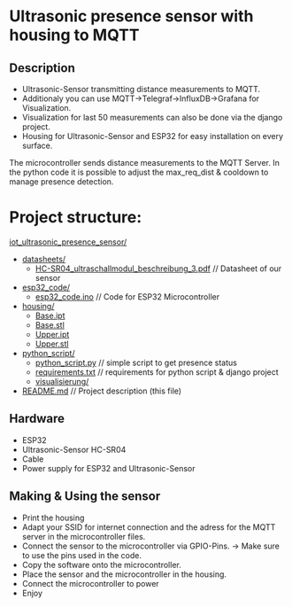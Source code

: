 # Ultrasonic presence sensor with housing to MQTT


## Description

* Ultrasonic-Sensor transmitting distance measurements to MQTT.
* Additionaly you can use MQTT->Telegraf->InfluxDB->Grafana for Visualization.
* Visualization for last 50 measurements can also be done via the django project.
* Housing for Ultrasonic-Sensor and ESP32 for easy installation on every surface.

The microcontroller sends distance measurements to the MQTT Server. 
In the python code it is possible to adjust the max_req_dist & cooldown to manage presence detection.

# Project structure:
[iot_ultrasonic_presence_sensor/](./iot_ultrasonic_presence_sensor)
  * [datasheets/](./iot_ultrasonic_presence_sensor/datasheets)
    * [HC-SR04_ultraschallmodul_beschreibung_3.pdf](./iot_ultrasonic_presence_sensor/datasheets/HC-SR04_ultraschallmodul_beschreibung_3.pdf) // Datasheet of our sensor
  * [esp32_code/](./iot_ultrasonic_presence_sensor/esp32_code)
    * [esp32_code.ino](./iot_ultrasonic_presence_sensor/esp32_code/esp32_code.ino) // Code for ESP32 Microcontroller
  * [housing/](./iot_ultrasonic_presence_sensor/housing)
    * [Base.ipt](./iot_ultrasonic_presence_sensor/housing/Base.ipt)
    * [Base.stl](./iot_ultrasonic_presence_sensor/housing/Base.stl)
    * [Upper.ipt](./iot_ultrasonic_presence_sensor/housing/Upper.ipt)
    * [Upper.stl](./iot_ultrasonic_presence_sensor/housing/Upper.stl)
  * [python_script/](./iot_ultrasonic_presence_sensor/python_script)
    * [python_script.py](./iot_ultrasonic_presence_sensor/python_script/python_script.py) // simple script to get presence status
    * [requirements.txt](./iot_ultrasonic_presence_sensor/python_script/requirements.txt) // requirements for python script & django project
    * [visualisierung/](./iot_ultrasonic_presence_sensor/python_script/visualisierung)
  * [README.md](./iot_ultrasonic_presence_sensor/README.md) // Project description (this file)




## Hardware

* ESP32
* Ultrasonic-Sensor HC-SR04
* Cable
* Power supply for ESP32 and Ultrasonic-Sensor 


## Making & Using the sensor

* Print the housing
* Adapt your SSID for internet connection and the adress for the MQTT server in the microcontroller files.
* Connect the sensor to the microcontroller via GPIO-Pins. -> Make sure to use the pins used in the code.
* Copy the software onto the microcontroller.
* Place the sensor and the microcontroller in the housing.
* Connect the microcontroller to power
* Enjoy

